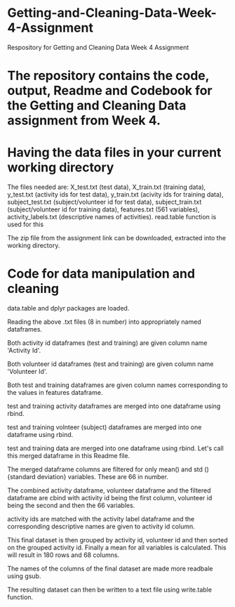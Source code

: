 # Getting-and-Cleaning-Data-Week-4-Assignment
Respository for Getting and Cleaning Data Week 4 Assignment

# The repository contains the code, output, Readme and Codebook for the Getting and Cleaning Data assignment from Week 4.

# Having the data files in your current working directory
The files needed are: X_test.txt (test data), X_train.txt (training data), y_test.txt (activity ids for test data), y_train.txt (acivity ids for training data), subject_test.txt (subject/volunteer id for test data), subject_train.txt (subject/volunteer id for training data), features.txt (561 variables), activity_labels.txt (descriptive names of activities). read.table function is used for this

The zip file from the assignment link can be downloaded, extracted into the working directory.

# Code for data manipulation and cleaning

data.table and dplyr packages are loaded.

Reading the above .txt files (8 in number) into appropriately named dataframes.

Both activity id dataframes (test and training) are given column name 'Activity Id'.

Both volunteer id dataframes (test and training) are given column name 'Volunteer Id'.

Both test and training dataframes are given column names corresponding to the values in features dataframe.

test and training activity dataframes are merged into one dataframe using rbind.

test and training volnteer (subject) dataframes are merged into one dataframe using rbind.

test and training data are merged into one dataframe using rbind. Let's call this merged dataframe
in this Readme file.

The merged dataframe columns are filtered for only mean() and std () {standard deviation} variables. These are 66 in number.

The combined activity dataframe, volunteer dataframe and the filtered dataframe are cbind with activity id being the first column, volunteer id being the second and then the 66 variables.

activity ids are matched with the activity label dataframe and the corresponding descriptive names are given to activity id column.

This final dataset is then grouped by activity id, volunteer id and then sorted on the grouped activity id. Finally a mean for all variables is calculated. This will result in 180 rows and 68 columns.

The names of the columns of the final dataset are made more readbale using gsub.

The resulting dataset can then be written to a text file using write.table function.
